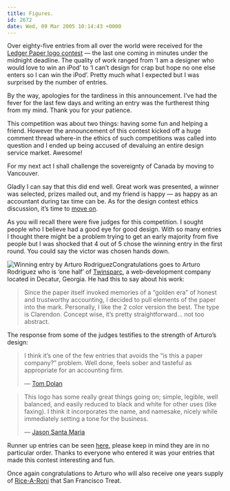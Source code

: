 ```yaml
---
title: Figures.
id: 2672
date: Wed, 09 Mar 2005 10:14:43 +0000
---
```


Over eighty-five entries from all over the world were received for the [Ledger Paper logo contest](https://www.airbagindustries.com/archives/006882.php) — the last one coming in minutes under the midnight deadline. The quality of work ranged from ‘I am a designer who would love to win an iPod’ to ‘I can’t design for crap but hope no one else enters so I can win the iPod’. Pretty much what I expected but I was surprised by the number of entries.  

By the way, apologies for the tardiness in this announcement. I’ve had the fever for the last few days and writing an entry was the furtherest thing from my mind. Thank you for your patience.  

This competition was about two things: having some fun and helping a friend. However the announcement of this contest kicked off a huge comment thread where-in the ethics of such competitions was called into question and I ended up being accused of devaluing an entire design service market. Awesome!  

For my next act I shall challenge the sovereignty of Canada by moving to Vancouver.  

Gladly I can say that this did end well. Great work was presented, a winner was selected, prizes mailed out, and my friend is happy — as happy as an accountant during tax time can be. As for the design contest ethics discussion, it’s time to [move on](http://www.underconsideration.com/speakup/archives/002234.html#002234).  

As you will recall there were five judges for this competition. I sought people who I believe had a good eye for good design. With so many entries I thought there might be a problem trying to get an early majority from five people but I was shocked that 4 out of 5 chose the winning entry in the first round. You could say the victor was chosen hands down.  

![Winning entry by Arturo Rodriguez](https://www.airbagindustries.com/bucket/lpwinner.gif)Congratulations goes to Arturo Rodriguez who is ‘one half’ of [Twinsparc](http://www.twinsparc.com), a web-development company located in Decatur, Georgia. He had this to say about his work:

> Since the paper itself invoked memories of a “golden era” of honest and trustworthy accounting, I decided to pull elements of the paper into the mark. Personally, I like the 2 color version the best. The type is Clarendon. Concept wise, it’s pretty straightforward… not too abstract.

The response from some of the judges testifies to the strength of Arturo’s design:

> I think it’s one of the few entries that avoids the “is this a paper company?” problem. Well done, feels sober and tasteful as appropriate for an accounting firm.  
>
> — [Tom Dolan](http://www.polychrome.com)

> This logo has some really great things going on; simple, legible, well balanced, and easily reduced to black and white for other uses (like faxing). I think it incorporates the name, and namesake, nicely while immediately setting a tone for the business.  
>
> — [Jason Santa Maria](http://www.jasonsantamaria.com)

Runner up entries can be seen [here](https://www.airbagindustries.com/nagano/1998/runnerup.html), please keep in mind they are in no particular order. Thanks to everyone who entered it was your entries that made this contest interesting and fun.  

Once again congratulations to Arturo who will also receive one years supply of [Rice-A-Roni](http://www.ricearoni.com/) that San Francisco Treat.





